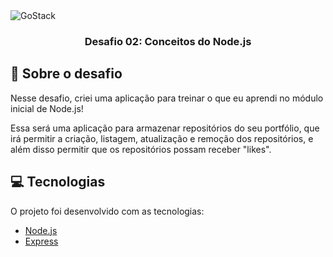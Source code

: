 <img alt="GoStack" src="https://storage.googleapis.com/golden-wind/bootcamp-gostack/header-desafios.png" />

<h3 align="center">
  Desafio 02: Conceitos do Node.js
</h3>

## :rocket: Sobre o desafio

Nesse desafio, criei uma aplicação para treinar o que eu aprendi no módulo inicial de Node.js!

Essa será uma aplicação para armazenar repositórios do seu portfólio, que irá permitir a criação, listagem, atualização e remoção dos repositórios, e além disso permitir que os repositórios possam receber "likes".

## :computer: Tecnologias

O projeto foi desenvolvido com as tecnologias:

- [Node.js](https://nodejs.org/en/)
- [Express](https://expressjs.com/)
